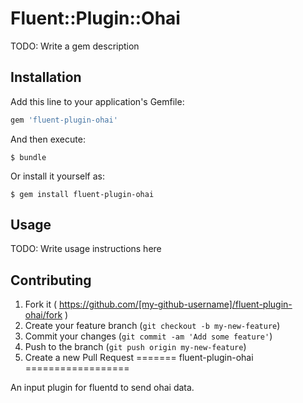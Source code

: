 # Fluent::Plugin::Ohai

TODO: Write a gem description

## Installation

Add this line to your application's Gemfile:

```ruby
gem 'fluent-plugin-ohai'
```

And then execute:

    $ bundle

Or install it yourself as:

    $ gem install fluent-plugin-ohai

## Usage

TODO: Write usage instructions here

## Contributing

1. Fork it ( https://github.com/[my-github-username]/fluent-plugin-ohai/fork )
2. Create your feature branch (`git checkout -b my-new-feature`)
3. Commit your changes (`git commit -am 'Add some feature'`)
4. Push to the branch (`git push origin my-new-feature`)
5. Create a new Pull Request
=======
fluent-plugin-ohai
==================

An input plugin for fluentd to send ohai data. 